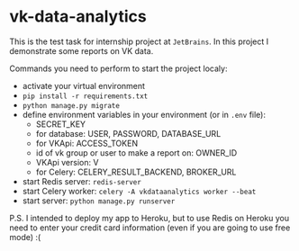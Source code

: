 # vk-data-analytics

This is the test task for internship project at `JetBrains`.
In this project I demonstrate some reports on VK data.

Commands you need to perform to start the project localy:
* activate your virtual environment
* `pip install -r requirements.txt`
* `python manage.py migrate`
* define environment variables in your environment (or in `.env` file):
     * SECRET_KEY
     * for database: USER, PASSWORD, DATABASE_URL
     * for VKApi: ACCESS_TOKEN
     * id of vk group or user to make a report on: OWNER_ID
     * VKApi version: V
     * for Celery: CELERY_RESULT_BACKEND, BROKER_URL
* start Redis server: `redis-server`    
* start Celery worker: `celery -A vkdataanalytics worker --beat` 
* start server: `python manage.py runserver`

P.S. I intended to deploy my app to Heroku, 
but to use Redis on Heroku you need to enter your credit card information
(even if you are going to use free mode) :(
  